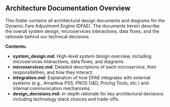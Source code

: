 ## Architecture Documentation Overview
This folder contains all architectural design documents and diagrams for the Dynamic Fare Adjustment Engine (DFAE). The documents herein describe the overall system design, microservices interactions, data flows, and the rationale behind our technical decisions.

**Contents:**
- **system_design.md:** High-level system design overview, including microservices interactions, data flows, and diagrams.
- **microservices.md:** Detailed descriptions of each microservice, their responsibilities, and how they interact.
- **integration.md:** Explanation of how DFAE integrates with external systems (e.g., Amadeus PSS, PROS O&D, Pricing Tools, etc.) and internal communication mechanisms.
- **design_decisions.md:** In-depth rationale for key architectural decisions including technology stack choices and trade-offs.


